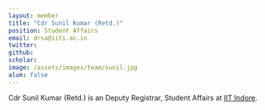 ```yaml
---
layout: member
title: "Cdr Sunil Kumar (Retd.)"
position: Student Affairs
email: drsa@iiti.ac.in
twitter: 
github: 
scholar: 
image: /assets/images/team/sunil.jpg
alum: false
---
```

Cdr Sunil Kumar (Retd.) is an Deputy Registrar, Student Affairs at [IIT Indore][1].</br>

[1]: http://iiti.ac.in

